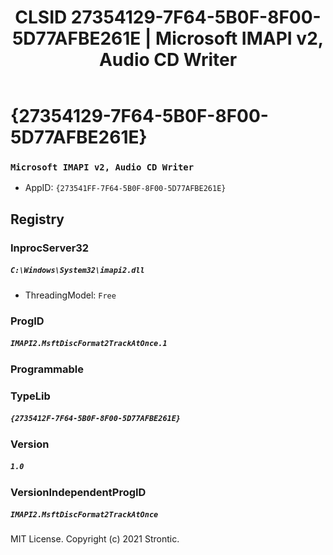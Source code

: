 ﻿---
title: "CLSID 27354129-7F64-5B0F-8F00-5D77AFBE261E | Microsoft IMAPI v2, Audio CD Writer"
excerpt: What is COM-Object CLSID 27354129-7F64-5B0F-8F00-5D77AFBE261E?
---

# {27354129-7F64-5B0F-8F00-5D77AFBE261E}

### `Microsoft IMAPI v2, Audio CD Writer`
* AppID: `{273541FF-7F64-5B0F-8F00-5D77AFBE261E}`

## Registry


### InprocServer32

##### `C:\Windows\System32\imapi2.dll`
* ThreadingModel: `Free`

### ProgID

##### `IMAPI2.MsftDiscFormat2TrackAtOnce.1`

### Programmable


### TypeLib

##### `{2735412F-7F64-5B0F-8F00-5D77AFBE261E}`

### Version

##### `1.0`

### VersionIndependentProgID

##### `IMAPI2.MsftDiscFormat2TrackAtOnce`

MIT License. Copyright (c) 2021 Strontic.


